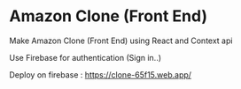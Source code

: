# Amazon Clone (Front End)

Make Amazon Clone (Front End) using React and Context api

Use Firebase for authentication (Sign in..)

Deploy on firebase : https://clone-65f15.web.app/
